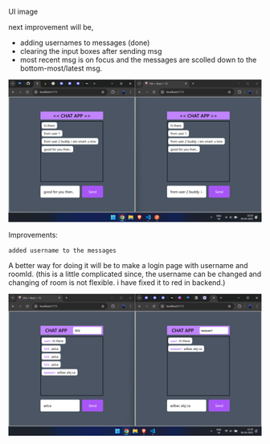 UI image 

next improvement will be, 
- adding usernames to messages (done)
- clearing the input boxes after sending msg
- most recent msg is on focus and the messages are scolled down to the bottom-most/latest msg.

![alt text](image.png)

Improvements:

```
added username to the messages
```
A better way for doing it will be to make a login page with username and roomId.
(this is a little complicated since, the username can be changed and changing of room is not flexible. i have fixed it to red in backend.)

![alt text]({E69C61A6-290C-40AD-A96D-1146FFD71EF6}.png)